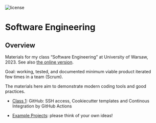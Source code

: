 ![license](https://img.shields.io/pypi/l/fpvgcc.svg?color=blue)

# Software Engineering

## Overview

Materials for my class “Software Engineering” at University of Warsaw, 2023. See also [the online version](https://maciejskorski.github.io/software_engineering).

Goal: working, tested, and documented minimum viable product iterated few times in a team (Scrum).

The materials here aim to demonstrate modern coding tools and good practices.

* [Class 1](docs/modern_dev_environ.md): GitHub: SSH access, Cookiecutter templates and Continous Integration by GitHub Actions

* [Example Projects](docs/sample_projects.md): please think of your own ideas!